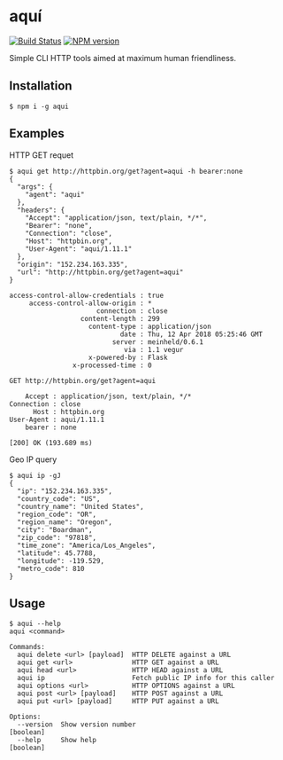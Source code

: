 # aquí

[![Build Status][travis-image]][travis-url]
[![NPM version][npm-image]][npm-url]

Simple CLI HTTP tools aimed at maximum human friendliness.

## Installation

```shell
$ npm i -g aqui
```

## Examples

HTTP GET requet
 
```shell
$ aqui get http://httpbin.org/get?agent=aqui -h bearer:none
{
  "args": {
    "agent": "aqui"
  },
  "headers": {
    "Accept": "application/json, text/plain, */*",
    "Bearer": "none",
    "Connection": "close",
    "Host": "httpbin.org",
    "User-Agent": "aqui/1.11.1"
  },
  "origin": "152.234.163.335",
  "url": "http://httpbin.org/get?agent=aqui"
}

access-control-allow-credentials : true
     access-control-allow-origin : *
                      connection : close
                  content-length : 299
                    content-type : application/json
                            date : Thu, 12 Apr 2018 05:25:46 GMT
                          server : meinheld/0.6.1
                             via : 1.1 vegur
                    x-powered-by : Flask
                x-processed-time : 0

GET http://httpbin.org/get?agent=aqui

    Accept : application/json, text/plain, */*
Connection : close
      Host : httpbin.org
User-Agent : aqui/1.11.1
    bearer : none

[200] OK (193.689 ms)
```

Geo IP query

```shell
$ aqui ip -gJ
{
  "ip": "152.234.163.335",
  "country_code": "US",
  "country_name": "United States",
  "region_code": "OR",
  "region_name": "Oregon",
  "city": "Boardman",
  "zip_code": "97818",
  "time_zone": "America/Los_Angeles",
  "latitude": 45.7788,
  "longitude": -119.529,
  "metro_code": 810
}
```

## Usage
```
$ aqui --help
aqui <command>

Commands:
  aqui delete <url> [payload]  HTTP DELETE against a URL
  aqui get <url>               HTTP GET against a URL
  aqui head <url>              HTTP HEAD against a URL
  aqui ip                      Fetch public IP info for this caller
  aqui options <url>           HTTP OPTIONS against a URL
  aqui post <url> [payload]    HTTP POST against a URL
  aqui put <url> [payload]     HTTP PUT against a URL

Options:
  --version  Show version number                                       [boolean]
  --help     Show help                                                 [boolean]

```

[travis-url]: https://travis-ci.org/joeledwards/node-aqui
[travis-image]: https://img.shields.io/travis/joeledwards/node-aqui/master.svg
[npm-url]: https://www.npmjs.com/package/aqui
[npm-image]: https://img.shields.io/npm/v/aqui.svg
